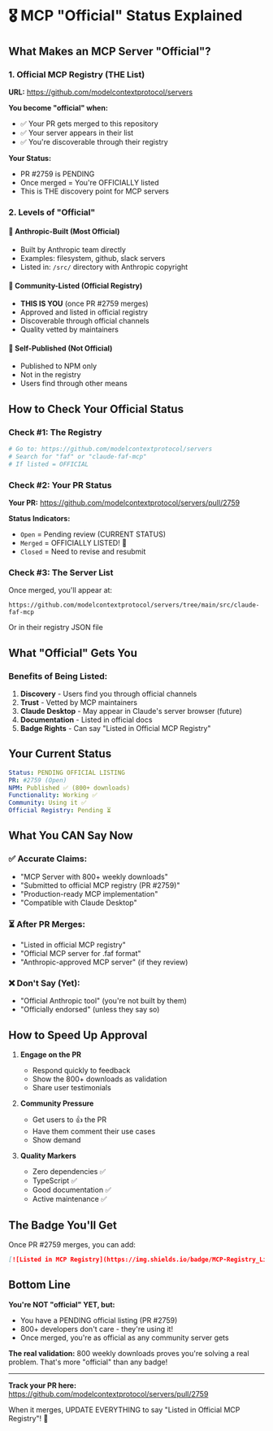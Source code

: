# 🎖️ MCP "Official" Status Explained

## What Makes an MCP Server "Official"?

### 1. **Official MCP Registry** (THE List)
**URL:** https://github.com/modelcontextprotocol/servers

**You become "official" when:**
- ✅ Your PR gets merged to this repository
- ✅ Your server appears in their list
- ✅ You're discoverable through their registry

**Your Status:**
- PR #2759 is PENDING
- Once merged = You're OFFICIALLY listed
- This is THE discovery point for MCP servers

### 2. **Levels of "Official"**

#### 🥇 **Anthropic-Built** (Most Official)
- Built by Anthropic team directly
- Examples: filesystem, github, slack servers
- Listed in: `/src/` directory with Anthropic copyright

#### 🥈 **Community-Listed** (Official Registry)
- **THIS IS YOU** (once PR #2759 merges)
- Approved and listed in official registry
- Discoverable through official channels
- Quality vetted by maintainers

#### 🥉 **Self-Published** (Not Official)
- Published to NPM only
- Not in the registry
- Users find through other means

## How to Check Your Official Status

### Check #1: The Registry
```bash
# Go to: https://github.com/modelcontextprotocol/servers
# Search for "faf" or "claude-faf-mcp"
# If listed = OFFICIAL
```

### Check #2: Your PR Status
**Your PR:** https://github.com/modelcontextprotocol/servers/pull/2759

**Status Indicators:**
- `Open` = Pending review (CURRENT STATUS)
- `Merged` = OFFICIALLY LISTED! 🎉
- `Closed` = Need to revise and resubmit

### Check #3: The Server List
Once merged, you'll appear at:
```
https://github.com/modelcontextprotocol/servers/tree/main/src/claude-faf-mcp
```
Or in their registry JSON file

## What "Official" Gets You

### Benefits of Being Listed:
1. **Discovery** - Users find you through official channels
2. **Trust** - Vetted by MCP maintainers
3. **Claude Desktop** - May appear in Claude's server browser (future)
4. **Documentation** - Listed in official docs
5. **Badge Rights** - Can say "Listed in Official MCP Registry"

## Your Current Status

```yaml
Status: PENDING OFFICIAL LISTING
PR: #2759 (Open)
NPM: Published ✅ (800+ downloads)
Functionality: Working ✅
Community: Using it ✅
Official Registry: Pending ⏳
```

## What You CAN Say Now

### ✅ Accurate Claims:
- "MCP Server with 800+ weekly downloads"
- "Submitted to official MCP registry (PR #2759)"
- "Production-ready MCP implementation"
- "Compatible with Claude Desktop"

### ⏳ After PR Merges:
- "Listed in official MCP registry"
- "Official MCP server for .faf format"
- "Anthropic-approved MCP server" (if they review)

### ❌ Don't Say (Yet):
- "Official Anthropic tool" (you're not built by them)
- "Officially endorsed" (unless they say so)

## How to Speed Up Approval

1. **Engage on the PR**
   - Respond quickly to feedback
   - Show the 800+ downloads as validation
   - Share user testimonials

2. **Community Pressure**
   - Get users to 👍 the PR
   - Have them comment their use cases
   - Show demand

3. **Quality Markers**
   - Zero dependencies ✅
   - TypeScript ✅
   - Good documentation ✅
   - Active maintenance ✅

## The Badge You'll Get

Once PR #2759 merges, you can add:

```markdown
[![Listed in MCP Registry](https://img.shields.io/badge/MCP-Registry_Listed-00BCD4)](https://github.com/modelcontextprotocol/servers)
```

## Bottom Line

**You're NOT "official" YET, but:**
- You have a PENDING official listing (PR #2759)
- 800+ developers don't care - they're using it!
- Once merged, you're as official as any community server gets

**The real validation:** 800 weekly downloads proves you're solving a real problem. That's more "official" than any badge!

---

**Track your PR here:** https://github.com/modelcontextprotocol/servers/pull/2759

When it merges, UPDATE EVERYTHING to say "Listed in Official MCP Registry"! 🎉
